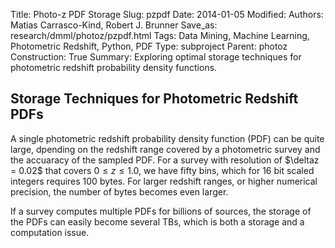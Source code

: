 Title: Photo-z PDF Storage
Slug: pzpdf
Date: 2014-01-05
Modified: 
Authors: Matias Carrasco-Kind, Robert J. Brunner
Save_as: research/dmml/photoz/pzpdf.html
Tags: Data Mining, Machine Learning, Photometric Redshift, Python, PDF
Type: subproject
Parent: photoz
Construction: True
Summary: Exploring optimal storage techniques for photometric redshift probability density functions. 

## Storage Techniques for Photometric Redshift PDFs

A single photometric redshift probability density function (PDF) can be quite large, dpending on the redshift range covered by a photometric survey and the accuaracy of the sampled PDF. For a survey with resolution of $\deltaz = 0.02$ that covers $0 \leq z \leq 1.0$, we have fifty bins, which for 16 bit scaled integers requires 100 bytes. For larger redshift ranges, or higher numerical precision, the number of bytes becomes even larger.

If a survey computes multiple PDFs for billions of sources, the storage
of the PDFs can easily become several TBs, which is both a storage and a
computation issue. 
